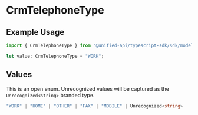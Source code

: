 # CrmTelephoneType

## Example Usage

```typescript
import { CrmTelephoneType } from "@unified-api/typescript-sdk/sdk/models/shared";

let value: CrmTelephoneType = "WORK";
```

## Values

This is an open enum. Unrecognized values will be captured as the `Unrecognized<string>` branded type.

```typescript
"WORK" | "HOME" | "OTHER" | "FAX" | "MOBILE" | Unrecognized<string>
```